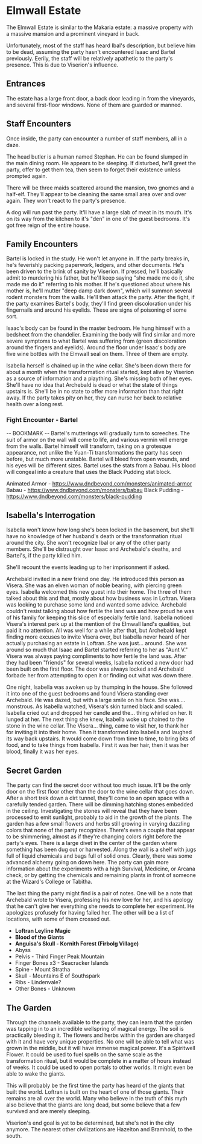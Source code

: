 # Elmwall Estate
The Elmwall Estate is similar to the Makaria estate: a massive property with a massive mansion and a prominent vineyard in back.

Unfortunately, most of the staff has heard Ibal's description, but believe him to be dead, assuming the party hasn't encountered Isaac and Bartel previously. Eerily, the staff will be relatively apathetic to the party's presence. This is due to Viserion's influence.

## Entrances
The estate has a large front door, a back door leading in from the vineyards, and several first-floor windows. None of them are guarded or manned.

## Staff Encounters
Once inside, the party can encounter a number of staff members, all in a daze.

The head butler is a human named Stephan. He can be found slumped in the main dining room. He appears to be sleeping. If disturbed, he'll greet the party, offer to get them tea, then seem to forget their existence unless prompted again.

There will be three maids scattered around the mansion, two gnomes and a half-elf. They'll appear to be cleaning the same small area over and over again. They won't react to the party's presence.

A dog will run past the party. It'll have a large slab of meat in its mouth. It's on its way from the kitchen to it's "den" in one of the guest bedrooms. It's got free reign of the entire house.

## Family Encounters
Bartel is locked in the study. He won't let anyone in. If the party breaks in, he's feverishly packing paperwork, ledgers, and other documents. He's been driven to the brink of sanity by Viserion. If pressed, he'll basically admit to murdering his father, but he'll keep saying "she made me do it, she made me do it" referring to his mother. If he's questioned about where his mother is, he'll mutter "deep damp dark down", which will summon several rodent monsters from the walls. He'll then attack the party. After the fight, if the party examines Bartel's body, they'll find green discoloration under his fingernails and around his eyelids. These are signs of poisoning of some sort.

Isaac's body can be found in the master bedroom. He hung himself with a bedsheet from the chandelier. Examining the body will find similar and more severe symptoms to what Bartel was suffering from (green discoloration around the fingers and eyelids). Around the floor under Isaac's body are five wine bottles with the Elmwall seal on them. Three of them are empty.

Isabella herself is chained up in the wine cellar. She's been down there for about a month when the transformation ritual started, kept alive by Viserion as a source of information and a plaything. She's missing both of her eyes. She'll have no idea that Archebald is dead or what the state of things upstairs is. She'll be in no state to offer more information than that right away. If the party takes pity on her, they can nurse her back to relative health over a long rest.

### Fight Encounter - Bartel
-- BOOKMARK --
Bartel's mutterings will gradually turn to screeches. The suit of armor on the wall will come to life, and various vermin will emerge from the walls. Bartel himself will transform, taking on a grotesque appearance, not unlike the Yuan-Ti transformations the party has seen before, but much more unstable. Bartel will bleed from open wounds, and his eyes will be different sizes. Bartel uses the stats from a Babau. His blood will congeal into a creature that uses the Black Pudding stat block.

Animated Armor - https://www.dndbeyond.com/monsters/animated-armor
Babau - https://www.dndbeyond.com/monsters/babau
Black Pudding - https://www.dndbeyond.com/monsters/black-pudding

## Isabella's Interrogation
Isabella won't know how long she's been locked in the basement, but she'll have no knowledge of her husband's death or the transformation ritual around the city. She won't recognize Ibal or any of the other party members. She'll be distraught over Isaac and Archebald's deaths, and Bartel's, if the party killed him.

She'll recount the events leading up to her imprisonment if asked.

Archebald invited in a new friend one day. He introduced this person as Visera. She was an elven woman of noble bearing, with piercing green eyes. Isabella welcomed this new guest into their home. The three of them talked about this and that, mostly about how business was in Loftran. Visera was looking to purchase some land and wanted some advice. Archebald couldn't resist talking about how fertile the land was and how proud he was of his family for keeping this slice of especially fertile land. Isabella noticed Visera's interest perk up at the mention of the Elmwall land's qualities, but paid it no attention. All was well for a while after that, but Archebald kept finding more excuses to invite Visera over, but Isabella never heard of her actually purchasing an estate in Loftran. She was just... around. She was around so much that Isaac and Bartel started referring to her as "Aunt V." Visera was always paying compliments to how fertile the land was. After they had been "friends" for several weeks, Isabella noticed a new door had been built on the first floor. The door was always locked and Archebald forbade her from attempting to open it or finding out what was down there.

One night, Isabella was awoken up by thumping in the house. She followed it into one of the guest bedrooms and found Visera standing over Archebald. He was dazed, but with a large smile on his face. She was.... monstrous. As Isabella watched, Visera's skin turned black and scaled. Isabella cried out and dropped her candle and the... thing whirled on her. It lunged at her. The next thing she knew, Isabella woke up chained to the stone in the wine cellar. The Visera... thing, came to visit her, to thank her for inviting it into their home. Then it transformed into Isabella and laughed its way back upstairs. It would come down from time to time, to bring bits of food, and to take things from Isabella. First it was her hair, then it was her blood, finally it was her eyes.

## Secret Garden
The party can find the secret door without too much issue. It'll be the only door on the first floor other than the door to the wine cellar that goes down. After a short trek down a dirt tunnel, they'll come to an open space with a carefully tended garden. There will be dimming hatching stones embedded in the ceiling. Investigating the stones will reveal that they have been processed to emit sunlight, probably to aid in the growth of the plants. The garden has a few small flowers and herbs still growing in varying dazzling colors that none of the party recognizes. There's even a couple that appear to be shimmering, almost as if they're changing colors right before the party's eyes. There is a large divet in the center of the garden where something has been dug out or harvested. Along the wall is a shelf with jugs full of liquid chemicals and bags full of solid ones. Clearly, there was some advanced alchemy going on down here. The party can gain more information about the experiments with a high Survival, Medicine, or Arcana check, or by getting the chemicals and remaining plants in front of someone at the Wizard's College or Tabitha.

The last thing the party might find is a pair of notes. One will be a note that Archebald wrote to Visera, professing his new love for her, and his apology that he can't give her everything she needs to complete her experiment. He apologizes profusely for having failed her. The other will be a list of locations, with some of them crossed out.
- **Loftran Leyline Magic**
- **Blood of the Giants**
- **Anguisa's Skull - Kornith Forest (Firbolg Village)**
- Abyss
- Pelvis - Third Finger Peak Mountain
- Finger Bones x3 - Seacracker Islands
- Spine - Mount Stratha
- Skull - Mountains E of Southspark
- Ribs - Lindenvale?
- Other Bones - Unknown

## The Garden
Through the channels available to the party, they can learn that the garden was tapping in to an incredible wellspring of magical energy. The soil is practically bleeding it. The flowers and herbs within the garden are charged with it and have very unique properties. No one will be able to tell what was grown in the middle, but it will have immense magical power. It's a Spiritwell Flower. It could be used to fuel spells on the same scale as the transformation ritual, but it would be complete in a matter of hours instead of weeks. It could be used to open portals to other worlds. It might even be able to wake the giants.

This will probably be the first time the party has heard of the giants that built the world. Loftran is built on the heart of one of those giants. Their remains are all over the world. Many who believe in the truth of this myth also believe that the giants are long dead, but some believe that a few survived and are merely sleeping.

Viserion's end goal is yet to be determined, but she's not in the city anymore. The nearest other civilizations are Hazelton and Bramhold, to the south.
